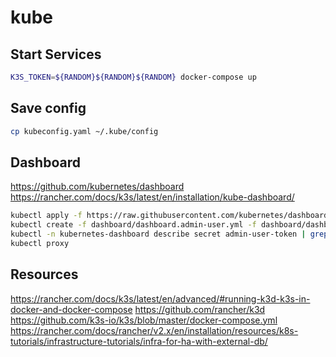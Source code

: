 # kube

## Start Services

```Bash
K3S_TOKEN=${RANDOM}${RANDOM}${RANDOM} docker-compose up
```

## Save config
```Bash
cp kubeconfig.yaml ~/.kube/config
```

## Dashboard
https://github.com/kubernetes/dashboard
https://rancher.com/docs/k3s/latest/en/installation/kube-dashboard/
```Bash
kubectl apply -f https://raw.githubusercontent.com/kubernetes/dashboard/v2.2.0/aio/deploy/recommended.yaml
kubectl create -f dashboard/dashboard.admin-user.yml -f dashboard/dashboard.admin-user-role.yml
kubectl -n kubernetes-dashboard describe secret admin-user-token | grep '^token'
kubectl proxy
```

## Resources
https://rancher.com/docs/k3s/latest/en/advanced/#running-k3d-k3s-in-docker-and-docker-compose
https://github.com/rancher/k3d
https://github.com/k3s-io/k3s/blob/master/docker-compose.yml
https://rancher.com/docs/rancher/v2.x/en/installation/resources/k8s-tutorials/infrastructure-tutorials/infra-for-ha-with-external-db/